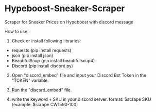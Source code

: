 # Hypeboost-Sneaker-Scraper
Scraper for Sneaker Prices on Hypeboost with discord message

How to use:

1. Check or install following libraries:

+ requests (pip install requests)
+ json (pip install json)
+ BeautifulSoup (pip install beautifulsoup4)
+ Discord (pip install discord.py)


2. Open "discord_embed" file and input your Discord Bot Token in the "TOKEN" variable.

3. Run the "discord_embed" file.

4. write the keyword + SKU in your discord server. format: $scrape SKU (example: $scrape CW1590-100)
